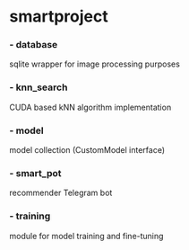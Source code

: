 # smartproject

### - database
sqlite wrapper for image processing purposes

### - knn_search
CUDA based kNN algorithm implementation

### - model
model collection (CustomModel interface)

### - smart_pot 
recommender Telegram bot

### - training
module for model training and fine-tuning
